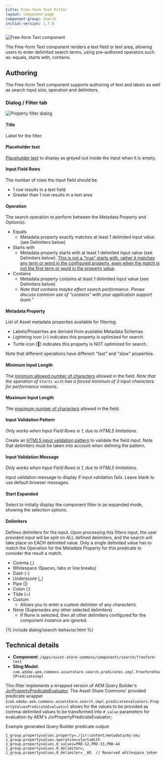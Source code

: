 ```yaml
---
title: Free-form Text Filter
layout: component-page
component-group: search
initial-version: 1.7.0
---
```


![Free-form Text component](./images/main.png)

The Free-form Text component renders a text field or text area, allowing users to enter delimited search terms, using pre-authored operators such as: equals, starts with, contains.

## Authoring

The Free-form Text component supports authoring of text and labels as well as search input size, operation and delimiters.

### Dialog / Filter tab

 ![Property filter dialog](./images/dialog.png)

#### Title

Label for the filter.

#### Placeholder text

[Placeholder text](https://developer.mozilla.org/en-US/docs/Web/HTML/Element/input/text#placeholder) to display as greyed out inside the input when it is empty.

#### Input Field Rows

The number of rows the input field should be.

* 1 row results in a text field
* Greater than 1 row results in a text area

#### Operation

The search operation to perform between the Metadata Property and Option(s).

  * Equals
    * Metadata property exactly matches at least 1 delimited input value (see Delimiters below)
  * Starts with
    * Metadata property starts with at least 1 delimited input value (see Delimiters below). [This is not a "true" starts with, rather it matches any term or word in the configured property, even when the match is not the first term or word in the property value](https://github.com/adobe/asset-share-commons/issues/1049). 
  * Contains
    * Metadata property contains at least 1 delimited input value (see Delimiters below)
    * *Note that contains maybe effect search performance. Please discuss common use of "contains" with your application support team."*


#### Metadata Property

 List of Asset metadata properties available for filtering.

 * Labels/Properties are derived from available Metadata Schemas
 * Lightning icon (⚡) indicates this property is optimized for search.
 * Turtle icon (🐢) indicates this property is NOT optimized for search.

Note that different operations have different "fast" and "slow" properties.

#### Minimum Input Length

The [minimum allowed number of characters](https://developer.mozilla.org/en-US/docs/Web/HTML/Element/input/text#minlength) allowed in the field.
*Note that the operation of `Starts with` has a forced minimum of 3 input characters for performance reasons.*

#### Maximum Input Length

The [maximum number of characters](https://developer.mozilla.org/en-US/docs/Web/HTML/Element/input/text#maxlength) allowed in the field.

#### Input Validation Pattern

*Only works when Input Field Rows is 1, due to HTML5 limitations.*

Create an [HTML5 input validation pattern](https://developer.mozilla.org/en-US/docs/Web/HTML/Element/input/text#pattern) to validate the field input. Note that delimiters must be taken into account when defining the pattern.


#### Input Validation Message

*Only works when Input Field Rows is 1, due to HTML5 limitations.*

Input validation message to display if input validation fails. Leave blank to use default browser messages.


#### Start Expanded

Select to initially display the component filter in an expanded mode, showing the selection options.

#### Delimiters

Defines delimiters for the input. Upon processing this filters input, the user provided input will be split on ALL defined delimiters, and the search will take place on EACH delimited value.
Only a single delimited value has to match the Operation for the Metadata Property for this predicate to consider the result a match.

  * Comma (,)
  * Whitespace (Spaces, tabs or line breaks)
  * Dash (-)
  * Underscore (_)
  * Pipe (\|)
  * Colon (:)
  * Tilde (~)
  * Custom
    * Allows you to enter a custom delimiter of any character/s.
  * None (Supersedes any other selected delimiters)
    * If None is selected, then all other delimiters configured for the component instance are ignored.

{% include dialog/search-behavior.html %}


## Technical details

* **Component**: `/apps/asset-share-commons/components/search/freeform-text`
* **Sling Model**: `com.adobe.aem.commons.assetshare.search.predicates.impl.FreeformTextPredicateImpl`

This filter implements a wrapped version of AEM Query Builder's [JcrPropertyPredicateEvaluator](https://docs.adobe.com/docs/en/aem/6-3/develop/ref/javadoc/com/day/cq/search/eval/JcrPropertyPredicateEvaluator.html).
The Asset Share Commons' provided predicate wrapper (`com.adobe.aem.commons.assetshare.search.impl.predicateevaluators.PropertyValuesPredicateEvaluator`) allows for the values to be provided as comma-delimited values to be transformed into `#_value` parameters for evaluation by AEM's JcrPropertyPredicateEvaluator;

Example generated Query Builder predicate output:

```
1_group.propertyvalues.property=./jcr:content/metadata/my:sku
1_group.propertyvalues.operation=startsWith
1_group.propertyvalues.0_values=PRD-12,PRD-33,PRD-44
1_group.propertyvalues.0_delimiter=,
1_group.propertyvalues.0_delimiter=__WS  // Reserved whitespace token
```
